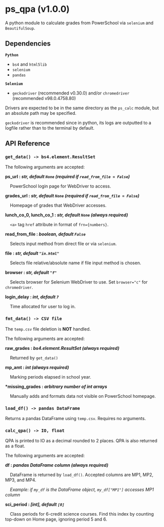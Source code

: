 # ps_qpa (v1.0.0)

A python module to calculate grades from PowerSchool via `selenium` and `BeautifulSoup`.

## Dependencies

**`Python`**
- `bs4` and `html5lib`
- `selenium`
- `pandas`

**`Selenium`**
- `geckodriver` (recommended v0.30.0) and/or `chromedriver` (recommended v98.0.4758.80)

Drivers are expected to be in the same directory as the `ps_calc` module, but an absolute path may be specified.

`geckodriver` is recommended since in python, its logs are outputted to a logfile rather than to the terminal by default. 

## API Reference

### `get_data() -> bs4.element.ResultSet`

The following arguments are accepted:

**ps_url : *str, default `None` (required if `read_from_file = False`)***

&nbsp;&nbsp;&nbsp;&nbsp;PowerSchool login page for WebDriver to access.

**grades_url : *str, default `None` (required if `read_from_file = False`)***

&nbsp;&nbsp;&nbsp;&nbsp;Homepage of grades that WebDriver accesses.

**lunch_co_0, lunch_co_1 : _str, default `None` (always required)_**

&nbsp;&nbsp;&nbsp;&nbsp;`<a>` tag `href` attribute in format of `frn={numbers}`.

**read_from_file : _boolean, default `False`_**

&nbsp;&nbsp;&nbsp;&nbsp;Selects input method from direct file or via `selenium`.

**file : _str, default `"in.html"`_**

&nbsp;&nbsp;&nbsp;&nbsp;Selects file relative/absolute name if file input method is chosen.

**browser : *str, default `"f"`***

&nbsp;&nbsp;&nbsp;&nbsp;Selects browser for Selenium WebDriver to use. Set `browser="c"` for `chromedriver`.

**login_delay : *int, default `7`***

&nbsp;&nbsp;&nbsp;&nbsp;Time allocated for user to log in.

### `fmt_data() -> CSV file`

The `temp.csv` file deletion is **NOT** handled.

The following arguments are accepted:

**raw_grades : *bs4.element.ResultSet (always required)***

&nbsp;&nbsp;&nbsp;&nbsp;Returned by `get_data()`

**mp_amt : *int (always required)***

&nbsp;&nbsp;&nbsp;&nbsp;Marking periods elapsed in school year.

**\*missing_grades : *arbitrary number of int arrays***

&nbsp;&nbsp;&nbsp;&nbsp;Manually adds and formats data not visible on PowerSchool homepage.

### `load_df() -> pandas DataFrame`

Returns a pandas DataFrame using `temp.csv`. Requires no arguments.

### `calc_qpa() -> IO, float`

QPA is printed to IO as a decimal rounded to 2 places. QPA is also returned as a float.

The following arguments are accepted:

**df : *pandas DataFrame column (always required)***

&nbsp;&nbsp;&nbsp;&nbsp;DataFrame is returned by `load_df()`. Accepted columns are MP1, MP2, MP3, and MP4.

&nbsp;&nbsp;&nbsp;&nbsp;_Example: if `my_df` is the DataFrame object, `my_df["MP1"]` accesses MP1 column_

**sci_period : *[int], default `[0]`***

&nbsp;&nbsp;&nbsp;&nbsp;Class periods for 6-credit science courses. Find this index by counting top-down on Home page, ignoring period 5 and 6.
